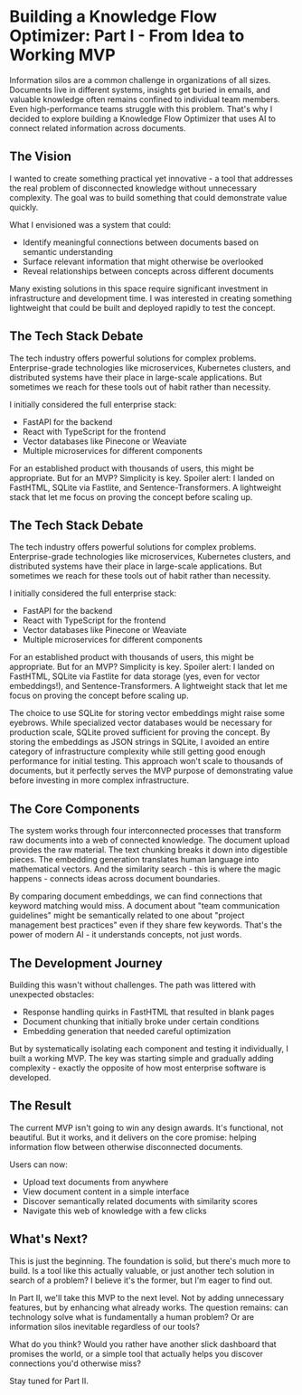 # Building a Knowledge Flow Optimizer: Part I - From Idea to Working MVP

Information silos are a common challenge in organizations of all sizes. Documents live in different systems, insights get buried in emails, and valuable knowledge often remains confined to individual team members. Even high-performance teams struggle with this problem. That's why I decided to explore building a Knowledge Flow Optimizer that uses AI to connect related information across documents.

## The Vision

I wanted to create something practical yet innovative - a tool that addresses the real problem of disconnected knowledge without unnecessary complexity. The goal was to build something that could demonstrate value quickly.

What I envisioned was a system that could:
* Identify meaningful connections between documents based on semantic understanding
* Surface relevant information that might otherwise be overlooked
* Reveal relationships between concepts across different documents

Many existing solutions in this space require significant investment in infrastructure and development time. I was interested in creating something lightweight that could be built and deployed rapidly to test the concept.

## The Tech Stack Debate

The tech industry offers powerful solutions for complex problems. Enterprise-grade technologies like microservices, Kubernetes clusters, and distributed systems have their place in large-scale applications. But sometimes we reach for these tools out of habit rather than necessity.

I initially considered the full enterprise stack:
* FastAPI for the backend
* React with TypeScript for the frontend
* Vector databases like Pinecone or Weaviate
* Multiple microservices for different components

For an established product with thousands of users, this might be appropriate. But for an MVP? Simplicity is key. Spoiler alert: I landed on FastHTML, SQLite via Fastlite, and Sentence-Transformers. A lightweight stack that let me focus on proving the concept before scaling up.

## The Tech Stack Debate

The tech industry offers powerful solutions for complex problems. Enterprise-grade technologies like microservices, Kubernetes clusters, and distributed systems have their place in large-scale applications. But sometimes we reach for these tools out of habit rather than necessity.

I initially considered the full enterprise stack:
* FastAPI for the backend
* React with TypeScript for the frontend
* Vector databases like Pinecone or Weaviate
* Multiple microservices for different components

For an established product with thousands of users, this might be appropriate. But for an MVP? Simplicity is key. Spoiler alert: I landed on FastHTML, SQLite via Fastlite for data storage (yes, even for vector embeddings!), and Sentence-Transformers. A lightweight stack that let me focus on proving the concept before scaling up.

The choice to use SQLite for storing vector embeddings might raise some eyebrows. While specialized vector databases would be necessary for production scale, SQLite proved sufficient for proving the concept. By storing the embeddings as JSON strings in SQLite, I avoided an entire category of infrastructure complexity while still getting good enough performance for initial testing. This approach won't scale to thousands of documents, but it perfectly serves the MVP purpose of demonstrating value before investing in more complex infrastructure.

## The Core Components

The system works through four interconnected processes that transform raw documents into a web of connected knowledge. The document upload provides the raw material. The text chunking breaks it down into digestible pieces. The embedding generation translates human language into mathematical vectors. And the similarity search - this is where the magic happens - connects ideas across document boundaries.

By comparing document embeddings, we can find connections that keyword matching would miss. A document about "team communication guidelines" might be semantically related to one about "project management best practices" even if they share few keywords. That's the power of modern AI - it understands concepts, not just words.

## The Development Journey

Building this wasn't without challenges. The path was littered with unexpected obstacles:
* Response handling quirks in FastHTML that resulted in blank pages
* Document chunking that initially broke under certain conditions
* Embedding generation that needed careful optimization

But by systematically isolating each component and testing it individually, I built a working MVP. The key was starting simple and gradually adding complexity - exactly the opposite of how most enterprise software is developed.

## The Result

The current MVP isn't going to win any design awards. It's functional, not beautiful. But it works, and it delivers on the core promise: helping information flow between otherwise disconnected documents.

Users can now:
* Upload text documents from anywhere
* View document content in a simple interface
* Discover semantically related documents with similarity scores
* Navigate this web of knowledge with a few clicks

## What's Next?

This is just the beginning. The foundation is solid, but there's much more to build. Is a tool like this actually valuable, or just another tech solution in search of a problem? I believe it's the former, but I'm eager to find out.

In Part II, we'll take this MVP to the next level. Not by adding unnecessary features, but by enhancing what already works. The question remains: can technology solve what is fundamentally a human problem? Or are information silos inevitable regardless of our tools?

What do you think? Would you rather have another slick dashboard that promises the world, or a simple tool that actually helps you discover connections you'd otherwise miss?

Stay tuned for Part II.
